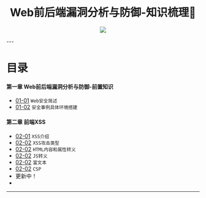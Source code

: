 <h1 align="center">Web前后端漏洞分析与防御-知识梳理📖</h1>
<p align="center"><img src="http://www.kejiganhuo.tech/wp-content/uploads/2017/03/cropped-319907-106.jpg" /></p>
---

# 目录
#### 第一章 Web前后端漏洞分析与防御-前置知识
* [01-01](https://github.com/TYRMars/WebsafeLearn#01-01) `Web安全简述`
* [01-02](https://github.com/TYRMars/WebsafeLearn#01-02) `安全事例具体环境搭建`
#### 第二章 前端XSS
* [02-01](https://github.com/TYRMars/WebsafeLearn#02-01) `XSS介绍`
* [02-02](https://github.com/TYRMars/WebsafeLearn#02-02) `XSS攻击类型`
* [02-02](https://github.com/TYRMars/WebsafeLearn#02-03) `HTML内容和属性转义`
* [02-02](https://github.com/TYRMars/WebsafeLearn#02-04) `JS转义`
* [02-02](https://github.com/TYRMars/WebsafeLearn#02-05) `富文本`
* [02-02](https://github.com/TYRMars/WebsafeLearn#02-06) `CSP`
* 更新中！
* 
---
